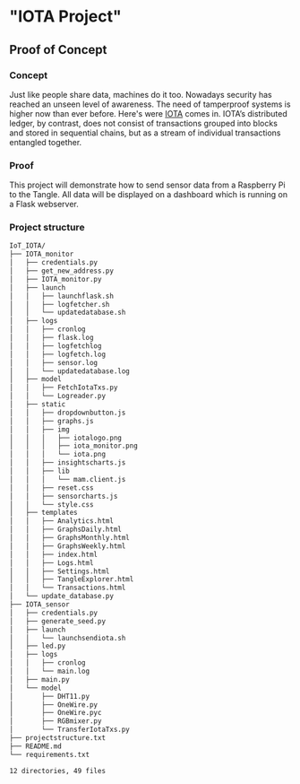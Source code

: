 # "IOTA Project"
## Proof of Concept
### Concept
Just like people share data, machines do it too. 
Nowadays security has reached an unseen level of awareness. The need of tamperproof systems is higher now than ever before. Here's were [IOTA](https://https://www.iota.org) comes in. IOTA’s distributed ledger, by contrast, does not consist of transactions grouped into blocks and stored in sequential chains, but as a stream of individual transactions entangled together.

### Proof 
This project will demonstrate how to send sensor data from a Raspberry Pi to the Tangle. All data will be displayed on a dashboard which is running on a Flask webserver.

### Project structure
```bash
IoT_IOTA/
├── IOTA_monitor
│   ├── credentials.py
│   ├── get_new_address.py
│   ├── IOTA_monitor.py
│   ├── launch
│   │   ├── launchflask.sh
│   │   ├── logfetcher.sh
│   │   └── updatedatabase.sh
│   ├── logs
│   │   ├── cronlog
│   │   ├── flask.log
│   │   ├── logfetchlog
│   │   ├── logfetch.log
│   │   ├── sensor.log
│   │   └── updatedatabase.log
│   ├── model
│   │   ├── FetchIotaTxs.py
│   │   └── Logreader.py
│   ├── static
│   │   ├── dropdownbutton.js
│   │   ├── graphs.js
│   │   ├── img
│   │   │   ├── iotalogo.png
│   │   │   ├── iota_monitor.png
│   │   │   └── iota.png
│   │   ├── insightscharts.js
│   │   ├── lib
│   │   │   └── mam.client.js
│   │   ├── reset.css
│   │   ├── sensorcharts.js
│   │   └── style.css
│   ├── templates
│   │   ├── Analytics.html
│   │   ├── GraphsDaily.html
│   │   ├── GraphsMonthly.html
│   │   ├── GraphsWeekly.html
│   │   ├── index.html
│   │   ├── Logs.html
│   │   ├── Settings.html
│   │   ├── TangleExplorer.html
│   │   └── Transactions.html
│   └── update_database.py
├── IOTA_sensor
│   ├── credentials.py
│   ├── generate_seed.py
│   ├── launch
│   │   └── launchsendiota.sh
│   ├── led.py
│   ├── logs
│   │   ├── cronlog
│   │   └── main.log
│   ├── main.py
│   └── model
│       ├── DHT11.py
│       ├── OneWire.py
│       ├── OneWire.pyc
│       ├── RGBmixer.py
│       └── TransferIotaTxs.py
├── projectstructure.txt
├── README.md
└── requirements.txt

12 directories, 49 files

```